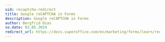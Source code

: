 ```yaml
---
uid: recaptcha-redirect
title: Google reCAPTCHA in Forms
description: Google reCAPTCHA in Forms
author: Bergfrid Dias
so.date: 03.05.2024
redirect_url: https://docs.superoffice.com/en/marketing/forms/learn/recaptcha.html
---
```


